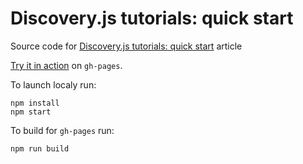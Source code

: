 # Discovery.js tutorials: quick start

Source code for [Discovery.js tutorials: quick start](https://dev.to/rdvornov/discovery-js-tutorials-quick-start-m3k) article

[Try it in action](https://discoveryjs.github.io/quick-start-tutorial/) on `gh-pages`.

To launch localy run:

```
npm install
npm start
```

To build for `gh-pages` run:

```
npm run build
```
